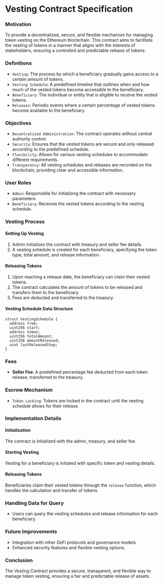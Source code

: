 # Vesting Contract Specification

### Motivation

To provide a decentralized, secure, and flexible mechanism for managing token vesting on the Ethereum blockchain. This contract aims to facilitate the vesting of tokens in a manner that aligns with the interests of stakeholders, ensuring a controlled and predictable release of tokens.

### Definitions

- `Vesting`: The process by which a beneficiary gradually gains access to a certain amount of tokens.
- `Vesting Schedule`: A predefined timeline that outlines when and how much of the vested tokens become accessible to the beneficiary.
- `Beneficiary`: The individual or entity that is eligible to receive the vested tokens.
- `Releases`: Periodic events where a certain percentage of vested tokens become available to the beneficiary.

### Objectives

- `Decentralized Administration`: The contract operates without central authority control.
- `Security`: Ensures that the vested tokens are secure and only released according to the predefined schedule.
- `Flexibility`: Allows for various vesting schedules to accommodate different requirements.
- `Transparency`: All vesting schedules and releases are recorded on the blockchain, providing clear and accessible information.

### User Roles

- `Admin`: Responsible for initializing the contract with necessary parameters.
- `Beneficiary`: Receives the vested tokens according to the vesting schedule.

### Vesting Process

#### Setting Up Vesting

1. Admin initializes the contract with treasury and seller fee details.
2. A vesting schedule is created for each beneficiary, specifying the token type, total amount, and release information.

#### Releasing Tokens

1. Upon reaching a release date, the beneficiary can claim their vested tokens.
2. The contract calculates the amount of tokens to be released and transfers them to the beneficiary.
3. Fees are deducted and transferred to the treasury.

#### Vesting Schedule Data Structure

```solidity
struct VestingSchedule {
  address from;
  uint256 start;
  address token;
  uint256 totalAmount;
  uint256 amountReleased;
  uint lastReleasedStep;
}
```

### Fees

- **Seller Fee**: A predefined percentage fee deducted from each token release, transferred to the treasury.

### Escrow Mechanism

- `Token Locking`: Tokens are locked in the contract until the vesting schedule allows for their release.

### Implementation Details

#### Initialization

The contract is initialized with the admin, treasury, and seller fee.

#### Starting Vesting

Vesting for a beneficiary is initiated with specific token and vesting details.

#### Releasing Tokens

Beneficiaries claim their vested tokens through the `release` function, which handles the calculation and transfer of tokens.

### Handling Data for Query

- Users can query the vesting schedules and release information for each beneficiary.

### Future Improvements

- Integration with other DeFi protocols and governance models.
- Enhanced security features and flexible vesting options.

### Conclusion

The Vesting Contract provides a secure, transparent, and flexible way to manage token vesting, ensuring a fair and predictable release of assets.
